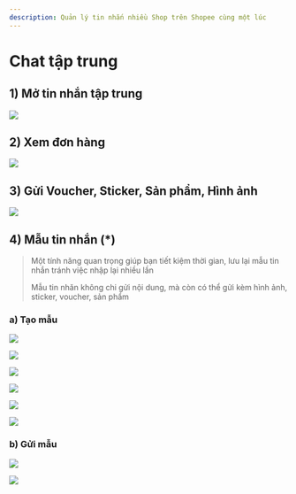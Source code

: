 ```yaml
---
description: Quản lý tin nhắn nhiều Shop trên Shopee cùng một lúc
---
```


# Chat tập trung

## 1) Mở tin nhắn tập trung

![](../../.gitbook/assets/Untitled-1.jpg)

## 2) Xem đơn hàng

![](../../.gitbook/assets/Untitled-2.jpg)

## 3) Gửi Voucher, Sticker, Sản phẩm, Hình ảnh

![](../../.gitbook/assets/Untitled-3.jpg)

## 4) Mẫu tin nhắn (\*)

> Một tính năng quan trọng giúp bạn tiết kiệm thời gian, lưu lại mẫu tin nhắn tránh việc nhập lại nhiều lần
>
> Mẫu tin nhăn không chi gửi nội dung, mà còn có thể gửi kèm hình ảnh, sticker, voucher, sản phẩm

### a) Tạo mẫu

![](../../.gitbook/assets/Untitled-4.png)

![](../../.gitbook/assets/Untitled-5.png)

![](<../../.gitbook/assets/Untitled-1 (1).jpg>)

![](<../../.gitbook/assets/Untitled-2 (1).jpg>)

![](<../../.gitbook/assets/Untitled-3 (1).jpg>)

![](../../.gitbook/assets/Untitled-4.jpg)

### b) Gửi mẫu

![](../../.gitbook/assets/Untitled-5.jpg)

![](../../.gitbook/assets/Untitled-6.jpg)
